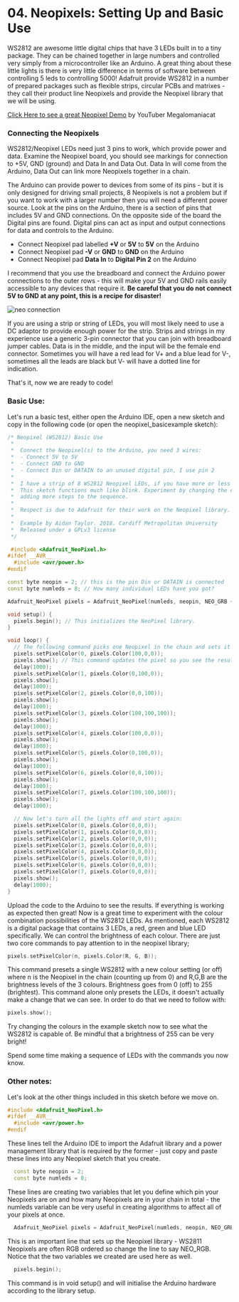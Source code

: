 # 04. Neopixels: Setting Up and Basic Use

WS2812 are awesome little digital chips that have 3 LEDs built in to a tiny package. They can be chained together in large numbers and controlled very simply from a microcontroller like an Arduino. A great thing about these little lights is there is very little difference in terms of software between controlling 5 leds to controlling 5000! Adafruit provide WS2812 in a number of prepared packages such as flexible strips, circular PCBs and matrixes - they call their product line Neopixels and provide the Neopixel library that we will be using.

[Click Here to see a great Neopixel Demo](http://www.youtube.com/watch?v=2FXs1arWMrE) by YouTuber Megalomaniacat

### Connecting the Neopixels

WS2812/Neopixel LEDs need just 3 pins to work, which provide power and data. Examine the Neopixel board, you should see markings for connection to +5V, GND (ground) and Data In and Data Out. Data In will come from the Arduino, Data Out can link more Neopixels together in a chain. 

The Arduino can provide power to devices from some of its pins - but it is only designed for driving small projects, 8 Neopixels is not a problem but if you want to work with a larger number then you will need a different power source. Look at the pins on the Arduino, there is a section of pins that includes 5V and GND connections. On the opposite side of the board the Digital pins are found. Digital pins can act as input and output connections for data and controls to the Arduino. 

* Connect Neopixel pad labelled **+V** or **5V** to **5V** on the Arduino
* Connect Neopixel pad **-V** or **GND** to **GND** on the Arduino
* Connect Neopixel pad **Data In** to **Digital Pin 2** on the Arduino

I recommend that you use the breadboard and connect the Arduino power connections to the outer rows - this will make your 5V and GND rails easily accessible to any devices that require it. **Be careful that you do not connect 5V to GND at any point, this is a recipe for disaster!**

![neo connection](https://electricnoodlebox.files.wordpress.com/2018/08/neopixels_arduino_bb.png  "neo uno connection")

If you are using a strip or string of LEDs, you will most likely need to use a DC adaptor to provide enough power for the strip. Strips and strings in my experience use a generic 3-pin connector that you can join with breadboard jumper cables. Data is in the middle, and the input will be the female end connector. Sometimes you will have a red lead for V+ and a blue lead for V-, sometimes all the leads are black but V- will have a dotted line for indication. 

That's it, now we are ready to code!

### Basic Use:

Let's run a basic test, either open the Arduino IDE, open a new sketch and copy in the following code (or open the neopixel_basicexample sketch):

```cpp
/* Neopixel (WS2812) Basic Use
 *  
 *  Connect the Neopixel(s) to the Arduino, you need 3 wires:
 *  - Connect 5V to 5V
 *  - Connect GND to GND
 *  - Connect Din or DATAIN to an unused digital pin, I use pin 2
 *  
 *  I have a strip of 8 WS2812 Neopixel LEDs, if you have more or less then try to adapt your code
 *  This sketch functions much like blink. Experiment by changing the colour settings in loop() and try
 *  adding more steps to the sequence.
 *  
 *  Respect is due to Adafruit for their work on the Neopixel library.
 *  
 *  Example by Aidan Taylor. 2018. Cardiff Metropolitan University
 *  Released under a GPLv3 license
 */

 #include <Adafruit_NeoPixel.h>
#ifdef __AVR__
  #include <avr/power.h>
#endif

const byte neopin = 2; // this is the pin Din or DATAIN is connected
const byte numleds = 8; // How many individual LEDs have you got?

Adafruit_NeoPixel pixels = Adafruit_NeoPixel(numleds, neopin, NEO_GRB + NEO_KHZ800);

void setup() {
  pixels.begin(); // This initializes the NeoPixel library.
}

void loop() {
  // The following command picks one Neopixel in the chain and sets it to a RGB colour
  pixels.setPixelColor(0, pixels.Color(100,0,0)); 
  pixels.show(); // This command updates the pixel so you see the result
  delay(1000);
  pixels.setPixelColor(1, pixels.Color(0,100,0)); 
  pixels.show();
  delay(1000);
  pixels.setPixelColor(2, pixels.Color(0,0,100)); 
  pixels.show();
  delay(1000);
  pixels.setPixelColor(3, pixels.Color(100,100,100));
  pixels.show();
  delay(1000); 
  pixels.setPixelColor(4, pixels.Color(100,0,0)); 
  pixels.show();
  delay(1000);
  pixels.setPixelColor(5, pixels.Color(0,100,0)); 
  pixels.show();
  delay(1000);
  pixels.setPixelColor(6, pixels.Color(0,0,100)); 
  pixels.show();
  delay(1000);
  pixels.setPixelColor(7, pixels.Color(100,100,100)); 
  pixels.show();
  delay(1000);

  // Now let's turn all the lights off and start again:
  pixels.setPixelColor(0, pixels.Color(0,0,0)); 
  pixels.setPixelColor(1, pixels.Color(0,0,0)); 
  pixels.setPixelColor(2, pixels.Color(0,0,0)); 
  pixels.setPixelColor(3, pixels.Color(0,0,0)); 
  pixels.setPixelColor(4, pixels.Color(0,0,0)); 
  pixels.setPixelColor(5, pixels.Color(0,0,0)); 
  pixels.setPixelColor(6, pixels.Color(0,0,0)); 
  pixels.setPixelColor(7, pixels.Color(0,0,0)); 
  pixels.show();
  delay(1000);
}
```

Upload the code to the Arduino to see the results. If everything is working as expected then great! Now is a great time to experiment with the colour combination possibilities of the WS2812 LEDs. As mentioned, each WS2812 is a digital package that contains 3 LEDs, a red, green and blue LED specifically. We can control the brightness of each colour. There are just two core commands to pay attention to in the neopixel library;

```cpp
pixels.setPixelColor(n, pixels.Color(R, G, B));
```
This command presets a single WS2812 with a new colour setting (or off) where n is the Neopixel in the chain (counting up from 0) and R,G,B are the brightness levels of the 3 colours. Brightness goes from 0 (off) to 255 (brightest). This command alone only presets the LEDs, it doesn't actually make a change that we can see. In order to do that we need to follow with:

```cpp
pixels.show();
```

Try changing the colours in the example sketch now to see what the WS2812 is capable of. Be mindful that a brightness of 255 can be very bright!

Spend some time making a sequence of LEDs with the commands you now know. 

### Other notes:

Let's look at the other things included in this sketch before we move on.

```cpp
#include <Adafruit_NeoPixel.h>
#ifdef __AVR__
  #include <avr/power.h>
#endif
```

These lines tell the Arduino IDE to import the Adafruit library and a power management library that is required by the former - just copy and paste these lines into any Neopixel sketch that you create.

```cpp
  const byte neopin = 2; 
  const byte numleds = 8; 
```

These lines are creating two variables that let you define which pin your Neopixels are on and how many Neopixels are in your chain in total - the numleds variable can be very useful in creating algorithms to affect all of your pixels at once.

```cpp
  Adafruit_NeoPixel pixels = Adafruit_NeoPixel(numleds, neopin, NEO_GRB + NEO_KHZ800);
```

This is an important line that sets up the Neopixel library - WS2811 Neopixels are often RGB ordered so change the line to say NEO_RGB. Notice that the two variables we created are used here as well.

```cpp
  pixels.begin();
```

This command is in void setup() and will initialise the Arduino hardware according to the library setup.
